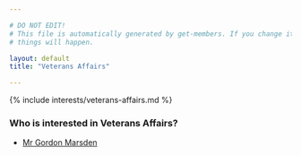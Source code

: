```yaml
---

# DO NOT EDIT!
# This file is automatically generated by get-members. If you change it, bad
# things will happen.

layout: default
title: "Veterans Affairs"

---
```


{% include interests/veterans-affairs.md %}

### Who is interested in Veterans Affairs?


* [Mr Gordon Marsden](/members/mr-gordon-marsden.html)
